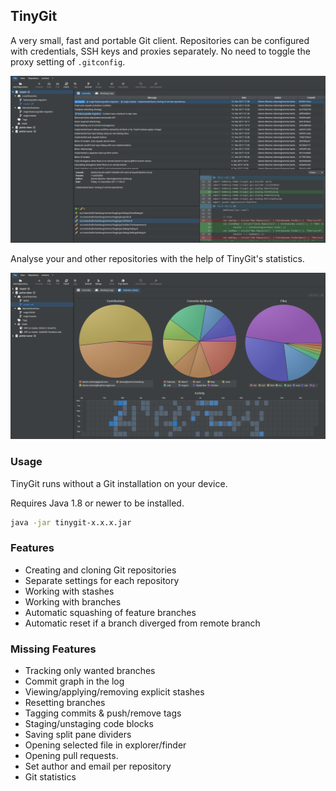 ## TinyGit
A very small, fast and portable Git client.
Repositories can be configured with credentials, SSH keys and proxies separately.
No need to toggle the proxy setting of `.gitconfig`.

![TinyGit](image/image1.png)

Analyse your and other repositories with the help of TinyGit's statistics.

![Stats](image/image2.png)

### Usage

TinyGit runs without a Git installation on your device.

Requires Java 1.8 or newer to be installed.

```bash
java -jar tinygit-x.x.x.jar
```

### Features

 - Creating and cloning Git repositories
 - Separate settings for each repository
 - Working with stashes
 - Working with branches
 - Automatic squashing of feature branches
 - Automatic reset if a branch diverged from remote branch

### Missing Features

 - Tracking only wanted branches
 - Commit graph in the log
 - Viewing/applying/removing explicit stashes
 - Resetting branches
 - Tagging commits & push/remove tags
 - Staging/unstaging code blocks
 - Saving split pane dividers
 - Opening selected file in explorer/finder
 - Opening pull requests.
 - Set author and email per repository
 - Git statistics
